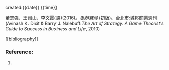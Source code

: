 created:{{date}} {{time}}

董志強、王爾山、李文霞(譯)(2016)。*思辨賽局* (初版)。台北市:城邦商業週刊(Avinash K. Dixit & Barry J. Nalebuff:*The Art of Strategy: A Game Theorist's Guide to Success in Business and Life*, 2010)

[[bibliography]]

### Reference:
1. 
